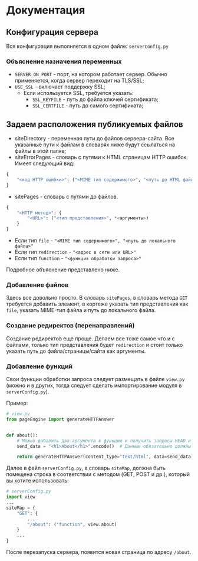 # Документация

## Конфигурация сервера

Вся конфигурация выполняется в одном файле: `serverConfig.py`

### Объяснение назначения переменных

+ `SERVER_ON_PORT` - порт, на котором работает сервер. Обычно применяется, когда сервер переходит на TLS/SSL;
+ `USE_SSL` - включает поддержку SSL;
    + Если используется SSL, требуется указать:
        + `SSL_KEYFILE` - путь до файла ключей сертификата;
        + `SSL_CERTFILE` - путь до самого сертификата;

## Задаем расположения публикуемых файлов

+ siteDirectory - переменная пути до файлов сервера-сайта. Все указанные пути к файлам в словарях ниже будут ссылаться на файлы в этой папке;
+ siteErrorPages - словарь с путями к HTML страницам HTTP ошибок. Имеет следующий вид:

```python
{
    "<код HTTP ошибки>": ("<MIME тип содержимого>", "<путь до HTML файла>")
}
```

+ sitePages - словарь с путями до файлов.

```python
{
    "<HTTP метод>": {
        "<URL>": ("<тип представления>", *<аргументы>)
    }
}
```

+ Если тип `file` - `"<MIME тип содержимого>", "<путь до локального файла>"`
+ Если тип `redirection` - `"<адрес в сети или URL>"`
+ Если тип `function` - `"<функция обработки запроса>"`

Подробное объяснение представлено ниже.

### Добавление файлов

Здесь все довольно просто. В словарь `sitePages`, в словарь метода `GET` требуется добавить элемент, в кортеже указать тип представления как `file`, указать MIME-тип файла и путь до локального файла.

### Создание редиректов (перенаправлений)

Создание редиректов еще проще. Делаем все тоже самое что и с файлами, только тип представления будет `redirection` и стоит только указать путь до файла/страницы/сайта как аргументы.

### Добавление функций

Свои функции обработки запроса следует размещать в файле `view.py` (можно и в других, тогда следует сделать импортирование модуля в `serverConfig.py`).

Пример:

```python
# view.py
from pageEngine import generateHTTPAnswer


def about():
    # Можно добавить два аргумента в функцию и получить запросы HEAD и BODY
    send_data = "<h1>About</h1>".encode()  # Данные обязательно должны конвертированы в строке байтов

    return generateHTTPAnswer(content_type="text/html", data=send_data)
```

Далее в файл `serverConfig.py`, в словарь `siteMap`, должна быть помещена строка в соответствии с методом (GET, POST и др.), который вы хотите использовать:

```python
# serverConfig.py
import view
...
siteMap = {
    "GET": {
        ...
        "/about": ("function", view.about)
    }
    ...
}
```

После перезапуска сервера, появится новая страница по адресу `/about`.
